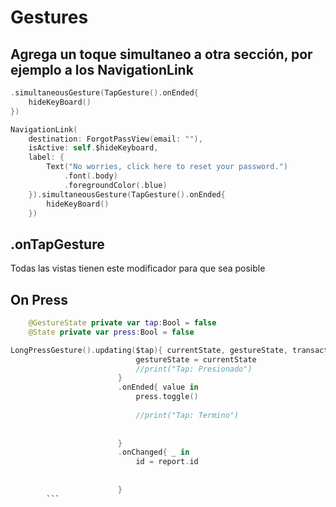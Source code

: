 # Gestures

## Agrega un toque simultaneo a otra sección, por ejemplo a los NavigationLink

```swift
.simultaneousGesture(TapGesture().onEnded{
    hideKeyBoard()
})

NavigationLink(
	destination: ForgotPassView(email: ""),
	isActive: self.$hideKeyboard,
	label: {
	    Text("No worries, click here to reset your password.")
	        .font(.body)
	        .foregroundColor(.blue)
	}).simultaneousGesture(TapGesture().onEnded{
	    hideKeyBoard()
	})
```

## .onTapGesture

Todas las vistas tienen este modificador para que sea posible 

## On Press

```swift
    @GestureState private var tap:Bool = false
    @State private var press:Bool = false

LongPressGesture().updating($tap){ currentState, gestureState, transaction in
                            gestureState = currentState
                            //print("Tap: Presionado")
                        }
                        .onEnded{ value in
                            press.toggle()
                            
                            //print("Tap: Termino")
                            
                            
                        }
                        .onChanged{ _ in
                            id = report.id
                            
                            
                        }
		```
